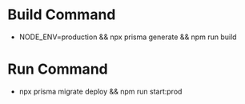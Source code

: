
# Build Command

- NODE_ENV=production && npx prisma generate && npm run build

# Run Command

- npx prisma migrate deploy && npm run start:prod
